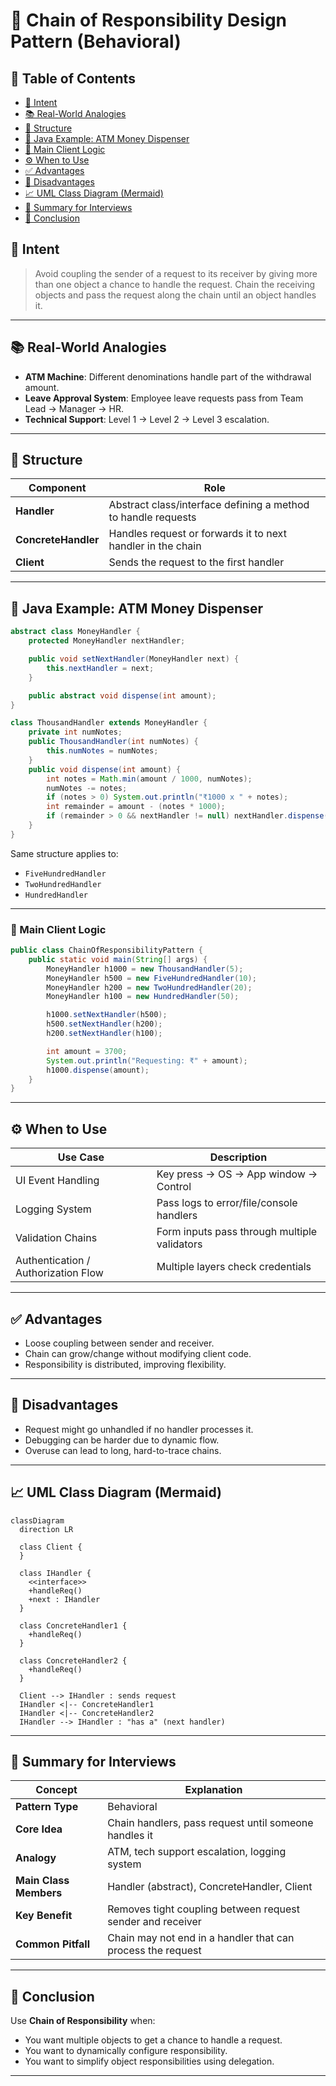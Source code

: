 # 🔗 Chain of Responsibility Design Pattern (Behavioral)

## 📖 Table of Contents

- [📌 Intent](#-intent)
- [📚 Real-World Analogies](#-real-world-analogies)
- [🧱 Structure](#-structure)
- [🧪 Java Example: ATM Money Dispenser](#-java-example-atm-money-dispenser)
- [🔧 Main Client Logic](#-main-client-logic)
- [⚙️ When to Use](#️-when-to-use)
- [✅ Advantages](#-advantages)
- [🚫 Disadvantages](#-disadvantages)
- [📈 UML Class Diagram (Mermaid)](#-uml-class-diagram-mermaid)
- [🧾 Summary for Interviews](#-summary-for-interviews)
- [🏁 Conclusion](#-conclusion)

## 📌 Intent

> Avoid coupling the sender of a request to its receiver by giving more than one object a chance to handle the request. Chain the receiving objects and pass the request along the chain until an object handles it.

---

## 📚 Real-World Analogies

- **ATM Machine**: Different denominations handle part of the withdrawal amount.
- **Leave Approval System**: Employee leave requests pass from Team Lead → Manager → HR.
- **Technical Support**: Level 1 → Level 2 → Level 3 escalation.

---

## 🧱 Structure

| Component           | Role                                                          |
| ------------------- | ------------------------------------------------------------- |
| **Handler**         | Abstract class/interface defining a method to handle requests |
| **ConcreteHandler** | Handles request or forwards it to next handler in the chain   |
| **Client**          | Sends the request to the first handler                        |

---

## 🧪 Java Example: ATM Money Dispenser

```java
abstract class MoneyHandler {
    protected MoneyHandler nextHandler;

    public void setNextHandler(MoneyHandler next) {
        this.nextHandler = next;
    }

    public abstract void dispense(int amount);
}
```

```java
class ThousandHandler extends MoneyHandler {
    private int numNotes;
    public ThousandHandler(int numNotes) {
        this.numNotes = numNotes;
    }
    public void dispense(int amount) {
        int notes = Math.min(amount / 1000, numNotes);
        numNotes -= notes;
        if (notes > 0) System.out.println("₹1000 x " + notes);
        int remainder = amount - (notes * 1000);
        if (remainder > 0 && nextHandler != null) nextHandler.dispense(remainder);
    }
}
```

Same structure applies to:

- `FiveHundredHandler`
- `TwoHundredHandler`
- `HundredHandler`

---

### 🔧 Main Client Logic

```java
public class ChainOfResponsibilityPattern {
    public static void main(String[] args) {
        MoneyHandler h1000 = new ThousandHandler(5);
        MoneyHandler h500 = new FiveHundredHandler(10);
        MoneyHandler h200 = new TwoHundredHandler(20);
        MoneyHandler h100 = new HundredHandler(50);

        h1000.setNextHandler(h500);
        h500.setNextHandler(h200);
        h200.setNextHandler(h100);

        int amount = 3700;
        System.out.println("Requesting: ₹" + amount);
        h1000.dispense(amount);
    }
}
```

---

## ⚙️ When to Use

| Use Case                            | Description                                  |
| ----------------------------------- | -------------------------------------------- |
| UI Event Handling                   | Key press → OS → App window → Control        |
| Logging System                      | Pass logs to error/file/console handlers     |
| Validation Chains                   | Form inputs pass through multiple validators |
| Authentication / Authorization Flow | Multiple layers check credentials            |

---

## ✅ Advantages

- Loose coupling between sender and receiver.
- Chain can grow/change without modifying client code.
- Responsibility is distributed, improving flexibility.

---

## 🚫 Disadvantages

- Request might go unhandled if no handler processes it.
- Debugging can be harder due to dynamic flow.
- Overuse can lead to long, hard-to-trace chains.

---

## 📈 UML Class Diagram (Mermaid)

```mermaid
classDiagram
  direction LR

  class Client {
  }

  class IHandler {
    <<interface>>
    +handleReq()
    +next : IHandler
  }

  class ConcreteHandler1 {
    +handleReq()
  }

  class ConcreteHandler2 {
    +handleReq()
  }

  Client --> IHandler : sends request
  IHandler <|-- ConcreteHandler1
  IHandler <|-- ConcreteHandler2
  IHandler --> IHandler : "has a" (next handler)

```

---

## 🧾 Summary for Interviews

| Concept                | Explanation                                                 |
| ---------------------- | ----------------------------------------------------------- |
| **Pattern Type**       | Behavioral                                                  |
| **Core Idea**          | Chain handlers, pass request until someone handles it       |
| **Analogy**            | ATM, tech support escalation, logging system                |
| **Main Class Members** | Handler (abstract), ConcreteHandler, Client                 |
| **Key Benefit**        | Removes tight coupling between request sender and receiver  |
| **Common Pitfall**     | Chain may not end in a handler that can process the request |

---

## 🏁 Conclusion

Use **Chain of Responsibility** when:

- You want multiple objects to get a chance to handle a request.
- You want to dynamically configure responsibility.
- You want to simplify object responsibilities using delegation.

---
